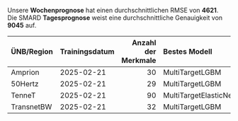 
Unsere __Wochenprognose__ hat einen durchschnittlichen RMSE von __4621__.  
Die SMARD __Tagesprognose__ weist eine durchschnittliche Genauigkeit von __9045__ auf.
    
| ÜNB/Region   | Trainingsdatum   |   Anzahl der Merkmale | Bestes Modell         |   RMSE |   TSO RMSE |
|:-------------|:-----------------|----------------------:|:----------------------|-------:|-----------:|
| Amprion      | 2025-02-21       |                    30 | MultiTargetLGBM       |   1853 |       1766 |
| 50Hertz      | 2025-02-21       |                    29 | MultiTargetLGBM       |   1776 |       4892 |
| TenneT       | 2025-02-21       |                    90 | MultiTargetElasticNet |   1837 |       1391 |
| TransnetBW   | 2025-02-21       |                    32 | MultiTargetLGBM       |    846 |       1105 |